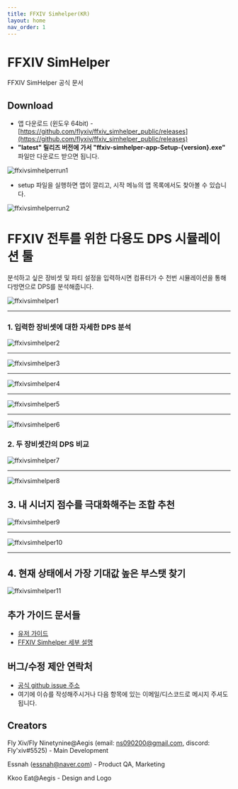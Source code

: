 ```yaml
---
title: FFXIV Simhelper(KR) 
layout: home
nav_order: 1
---
```


# FFXIV SimHelper 
FFXIV SimHelper 공식 문서

## Download
* 앱 다운로드 (윈도우 64bit) - [https://github.com/flyxiv/ffxiv_simhelper_public/releases](https://github.com/flyxiv/ffxiv_simhelper_public/releases)
* **"latest" 릴리즈 버전에 가서 "ffxiv-simhelper-app-Setup-{version}.exe"** 파일만 다운로드 받으면 됩니다.

![ffxivsimhelperrun1](../../images/ffxivsimhelperinstallation.png)

* setup 파일을 실행하면 앱이 깔리고, 시작 메뉴의 앱 목록에서도 찾아볼 수 있습니다.

![ffxivsimhelperrun2](../../images/ffxivsimhelperinstallation2.png)

# FFXIV 전투를 위한 다용도 DPS 시뮬레이션 툴

분석하고 싶은 장비셋 및 파티 설정을 입력하시면 컴퓨터가 수 천번 시뮬레이션을 통해 다방면으로 DPS를 분석해줍니다.

![ffxivsimhelper1](../../images/ffxivsimhelper1.png)

---

### 1. 입력한 장비셋에 대한 자세한 DPS 분석

![ffxivsimhelper2](../../images/ffxivsimhelper2.png)

---

![ffxivsimhelper3](../../images/ffxivsimhelper3.png)

---

![ffxivsimhelper4](../../images/ffxivsimhelper4.png)

---

![ffxivsimhelper5](../../images/ffxivsimhelper5.png)

---

![ffxivsimhelper6](../../images/ffxivsimhelper6.png)



### 2. 두 장비셋간의 DPS 비교

![ffxivsimhelper7](../../images/ffxivsimhelper7.png)

---

![ffxivsimhelper8](../../images/ffxivsimhelper8.png)



## 3. 내 시너지 점수를 극대화해주는 조합 추천 
![ffxivsimhelper9](../../images/ffxivsimhelper9.png)

---

![ffxivsimhelper10](../../images/ffxivsimhelper10.png)

---

## 4. 현재 상태에서 가장 기대값 높은 부스탯 찾기
![ffxivsimhelper11](../../images/ffxivsimhelper11.png)

## 추가 가이드 문서들 
* [유저 가이드](./userguidekr.html)
* [FFXIV Simhelper 세부 설명](./indepthkr.html)

## 버그/수정 제안 연락처
* [공식 github issue 주소](https://github.com/flyxiv/ffxiv_simhelper_issues/issues)
* 여기에 이슈를 작성해주시거나 다음 항목에 있는 이메일/디스코드로 메시지 주셔도 됩니다.

## Creators
Fly Xiv/Fly Ninetynine@Aegis (email: ns090200@gmail.com, discord: Fly'xiv#5525) - Main Development

Essnah (essnah@naver.com) - Product QA, Marketing 

Kkoo Eat@Aegis - Design and Logo

